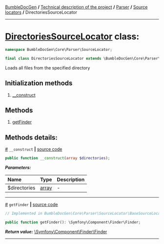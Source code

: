 [BumbleDocGen](/docs/README.md) **/**
[Technical description of the project](/docs/tech/readme.md) **/**
[Parser](/docs/tech/02_parser/readme.md) **/**
[Source locators](/docs/tech/02_parser/sourceLocator.md) **/**
DirectoriesSourceLocator

---


# [DirectoriesSourceLocator](https://github.com/bumble-tech/bumble-doc-gen/blob/master/src/Core/Parser/SourceLocator/DirectoriesSourceLocator.php#L10) class:

```php
namespace BumbleDocGen\Core\Parser\SourceLocator;

final class DirectoriesSourceLocator extends \BumbleDocGen\Core\Parser\SourceLocator\BaseSourceLocator implements \BumbleDocGen\Core\Parser\SourceLocator\SourceLocatorInterface
```
Loads all files from the specified directory

## Initialization methods

1. [__construct](#m-construct) 
## Methods

1. [getFinder](#mgetfinder) 

## Methods details:

<a name="m-construct" href="#m-construct">#</a> `__construct`  **|** [source code](https://github.com/bumble-tech/bumble-doc-gen/blob/master/src/Core/Parser/SourceLocator/DirectoriesSourceLocator.php#L12)
```php
public function __construct(array $directories);
```

***Parameters:***

| Name | Type | Description |
|:-|:-|:-|
$directories | [array](https://www.php.net/manual/en/language.types.array.php) | - |

---

<a name="mgetfinder" href="#mgetfinder">#</a> `getFinder`  **|** [source code](https://github.com/bumble-tech/bumble-doc-gen/blob/master/src/Core/Parser/SourceLocator/BaseSourceLocator.php#L19)
```php
// Implemented in BumbleDocGen\Core\Parser\SourceLocator\BaseSourceLocator

public function getFinder(): \Symfony\Component\Finder\Finder;
```

***Return value:*** [\Symfony\Component\Finder\Finder](https://github.com/symfony/finder/blob/master/Finder.php)

---
